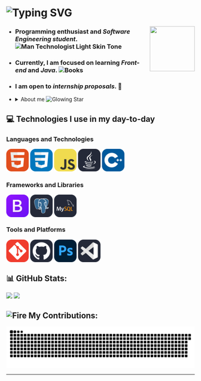 <!-- Header-->
<h1><img src="https://readme-typing-svg.demolab.com?font=Oswald&weight=600&size=30&duration=3000&pause=1000&color=F7F7F7&vCenter=true&random=false&width=600&height=60&lines=%F0%9F%91%BE+Welcome+to+my+GitHub!;%F0%9F%A7%91%F0%9F%8F%BB%E2%80%8D%F0%9F%92%BB+Where+ideas+become+code!+;%F0%9F%9B%A0%EF%B8%8F+Crafting+digital+solutions!;%F0%9F%90%88%E2%80%8D%E2%AC%9B+Coding+with+my+old+cat+by+my+side+;%F0%9F%8E%AE+Gamer+by+night%2C+coder+by+day!;%F0%9F%A7%A0+My+personality+type%3A+INTJ-T" alt="Typing SVG" />
</h1>
<img align="right" width="120" height="120" src="https://cdn.pixabay.com/animation/2023/10/30/14/40/14-40-05-944_512.gif">

<!-- About me -->
* ### Programming enthusiast and _Software Engineering student_. <img src="https://raw.githubusercontent.com/Tarikul-Islam-Anik/Animated-Fluent-Emojis/master/Emojis/People%20with%20professions/Man%20Technologist%20Light%20Skin%20Tone.png" alt="Man Technologist Light Skin Tone" width="30" height="30" /> 
* ### Currently, I am focused on learning _Front-end_ and _Java_. <img src="https://raw.githubusercontent.com/Tarikul-Islam-Anik/Animated-Fluent-Emojis/master/Emojis/Objects/Books.png" alt="Books" width="30" height="30" />
* ###  I am open to _internship proposals_. 💼
* <details><summary> About me <img src="https://raw.githubusercontent.com/Tarikul-Islam-Anik/Animated-Fluent-Emojis/master/Emojis/Travel%20and%20places/Glowing%20Star.png" alt="Glowing Star" width="25" height="25" /> </summary> <br>

  <img align="right" width="120" height="120" src="https://github.com/ViictorrMillan/ViictorrMillan/blob/main/icons/gif.gif">
  <p> <h3> <img src="https://raw.githubusercontent.com/Tarikul-Islam-Anik/Animated-Fluent-Emojis/master/Emojis/Smilies/Ghost.png" alt="Ghost" width="30" height="30" /> Tech Passion: </h3></p>
  <ul>
      <li> Hello, I'm Victor Millan, 21 years old, from São Paulo, Brazil. Since childhood, I've had a deep passion for technology. Discovering that I could turn this passion into a career has driven me to dedicate myself daily to working with something I love. </li>
  </ul>
  <br>  
  <img align="right" width="120" height="120" src="https://media.tenor.com/RHuMko--4EQAAAAi/text-instagram.gif">
  <p><h3><img src="https://raw.githubusercontent.com/Tarikul-Islam-Anik/Animated-Fluent-Emojis/master/Emojis/Travel%20and%20places/Rocket.png" alt="Rocket" width="30" height="30" /> Socials:</h3></p>
  <p>
    <a href="https://www.linkedin.com/in/victormillandev/" target="_blank"><img src="https://raw.githubusercontent.com/tandpfun/skill-icons/65dea6c4eaca7da319e552c09f4cf5a9a8dab2c8/icons/LinkedIn.svg" width="50" height="50"></a>
    &nbsp;&nbsp;
    <a href="https://www.instagram.com/victormillan_dev/" target="_blank"><img src="https://raw.githubusercontent.com/tandpfun/skill-icons/65dea6c4eaca7da319e552c09f4cf5a9a8dab2c8/icons/Instagram.svg" width="50" height="50"></a>
    <a href="https://www.instagram.com/victormillan_dev/" target="_blank"><img src="https://raw.githubusercontent.com/tandpfun/skill-icons/65dea6c4eaca7da319e552c09f4cf5a9a8dab2c8/icons/Instagram.svg" width="50" height="50"></a>
    
  </p>
  <br>
  
  <img align="right" width="120" height="120" src="https://media.tenor.com/TBsXnJBWLncAAAAi/ghost-dance.gif">
  <p> <h3>  <img src="https://raw.githubusercontent.com/Tarikul-Islam-Anik/Animated-Fluent-Emojis/master/Emojis/People%20with%20professions/Man%20Student%20Light%20Skin%20Tone.png" alt="Man Student Light Skin Tone" width="30" height="30" /> Education: </h3></p>
  <ul>
      <li> Currently pursuing a Bachelor's degree in Software Engineering (1/8)   </li>
      <li> Ongoing courses in Front-end development  </li>
      <li> Ongoing English courses </li>
  </ul>
  <br>

  <img align="right" width="120" height="120" src="https://media.tenor.com/nHBgEK6zEQMAAAAi/cat-gray.gif">
  <p> <h3> <img src="https://raw.githubusercontent.com/Tarikul-Islam-Anik/Animated-Fluent-Emojis/master/Emojis/Activities/Video%20Game.png" alt="Video Game" width="30" height="30" /> Hobbies: </h3></p>
  <ul>
      <li>Coding</li>
      <li>Reading</li>
      <li>Gaming</li>
  </ul>
  <br>
   <img align="right" width="120" height="120" src="https://i.pinimg.com/originals/1a/56/ea/1a56eaaaf78869d7c6e0e620b2b98394.gif">
   <p>  <h3> <img src="https://raw.githubusercontent.com/Tarikul-Islam-Anik/Animated-Fluent-Emojis/master/Emojis/Smilies/Heart%20on%20Fire.png" alt="Heart on Fire" width="30" height="30" /> I Love: </h3></p>
  
  <ul>
      <li> Cats </li>
      <li> Coffee </li>
      <li> My girlfriend </li>
  </ul>
</details>

 
<!-- Skills -->
## 💻 Technologies I use in my day-to-day

### Languages and Technologies
<p>
<img alt="HTML" height="60" width="60" src="https://github.com/tandpfun/skill-icons/blob/main/icons/HTML.svg">
<img alt="CSS" height="60" width="60" src="https://raw.githubusercontent.com/tandpfun/skill-icons/65dea6c4eaca7da319e552c09f4cf5a9a8dab2c8/icons/CSS.svg">
<img alt="JavaScript" height="60" width="60" src="https://raw.githubusercontent.com/tandpfun/skill-icons/65dea6c4eaca7da319e552c09f4cf5a9a8dab2c8/icons/JavaScript.svg">
<img alt="Java" height="60" width="60" src="https://raw.githubusercontent.com/tandpfun/skill-icons/65dea6c4eaca7da319e552c09f4cf5a9a8dab2c8/icons/Java-Dark.svg">
<img alt="C++" height="60" width="60" src="https://github.com/tandpfun/skill-icons/blob/main/icons/CPP.svg">
</p>

### Frameworks and Libraries
<p>
  <img align="center" alt="Bootstrap" height="60" width="60" src="https://raw.githubusercontent.com/tandpfun/skill-icons/65dea6c4eaca7da319e552c09f4cf5a9a8dab2c8/icons/Bootstrap.svg">
  <img align="center" alt="PostgreSQL" height="60" width="60" src="https://raw.githubusercontent.com/tandpfun/skill-icons/65dea6c4eaca7da319e552c09f4cf5a9a8dab2c8/icons/PostgreSQL-Dark.svg">
  <img align="center" alt="MYSQL" height="60" width="60" src="https://raw.githubusercontent.com/tandpfun/skill-icons/65dea6c4eaca7da319e552c09f4cf5a9a8dab2c8/icons/MySQL-Dark.svg">
</p>

### Tools and Platforms
<p>
   <img align="center" alt="Git" height="60" width="60" src="https://raw.githubusercontent.com/tandpfun/skill-icons/65dea6c4eaca7da319e552c09f4cf5a9a8dab2c8/icons/Git.svg">
   <img align="center" alt="Github" height="60" width="60" src="https://raw.githubusercontent.com/tandpfun/skill-icons/65dea6c4eaca7da319e552c09f4cf5a9a8dab2c8/icons/Github-Dark.svg">
   <img align="center" alt="Photoshop" height="60" width="60" src="https://github.com/tandpfun/skill-icons/blob/main/icons/Photoshop.svg">
   <img align="center" alt="Vscode" height="60" width="60" src="https://raw.githubusercontent.com/tandpfun/skill-icons/65dea6c4eaca7da319e552c09f4cf5a9a8dab2c8/icons/VSCode-Dark.svg">
  
</p>


 <!-- Status -->
## 📊 GitHub Stats: 
<div>
    <ahref="https://github.com/ViictorrMillan">
        <img  height="180em" src="https://github-readme-stats.vercel.app/api?username=ViictorrMillan&theme=midnight-purple&hide_border=false&include_all_commits=true&count_private=true" />
        <img  height="180em" src="https://github-readme-stats.vercel.app/api/top-langs/?username=ViictorrMillan&theme=midnight-purple&hide_border=false&include_all_commits=true&count_private=true&layout=compact" />
   </a>

</div>
     
 <!-- Snake -->
 
 ## <img src="https://raw.githubusercontent.com/Tarikul-Islam-Anik/Animated-Fluent-Emojis/master/Emojis/Travel%20and%20places/Fire.png" alt="Fire" width="25" height="25" /> My Contributions: 
<img alt="snake eating my contributions" src="https://raw.githubusercontent.com/ViictorrMillan/ViictorrMillan/output/github-contribution-grid-snake-dark.svg" />

---
